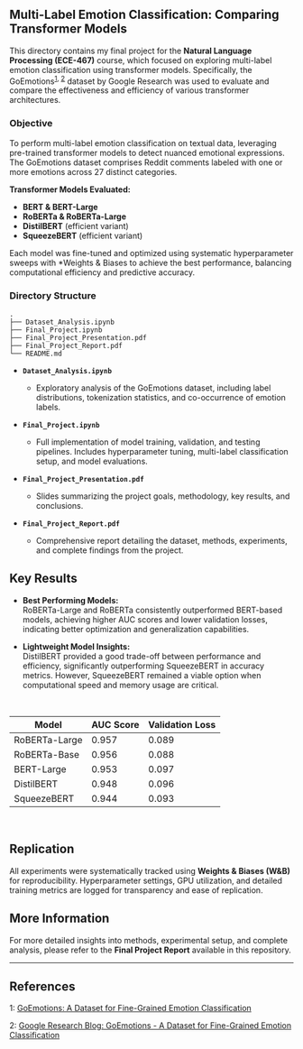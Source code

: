 ## Multi-Label Emotion Classification: Comparing Transformer Models

This directory contains my final project for the **Natural Language Processing (ECE-467)** course, which focused on exploring multi-label emotion classification using transformer models. Specifically, the GoEmotions<sup>[1](#footnote1)</sup><sup>, [2](#footnote2)</sup> dataset by Google Research was used to evaluate and compare the effectiveness and efficiency of various transformer architectures.

### Objective  
To perform multi-label emotion classification on textual data, leveraging pre-trained transformer models to detect nuanced emotional expressions. The GoEmotions dataset comprises Reddit comments labeled with one or more emotions across 27 distinct categories.

**Transformer Models Evaluated:**
- **BERT & BERT-Large**
- **RoBERTa & RoBERTa-Large**
- **DistilBERT** (efficient variant)
- **SqueezeBERT** (efficient variant)

Each model was fine-tuned and optimized using systematic hyperparameter sweeps with *Weights & Biases to achieve the best performance, balancing computational efficiency and predictive accuracy.

### Directory Structure

```
.
├── Dataset_Analysis.ipynb
├── Final_Project.ipynb
├── Final_Project_Presentation.pdf
├── Final_Project_Report.pdf
└── README.md
```

- **`Dataset_Analysis.ipynb`**  
  - Exploratory analysis of the GoEmotions dataset, including label distributions, tokenization statistics, and co-occurrence of emotion labels.

- **`Final_Project.ipynb`**
  - Full implementation of model training, validation, and testing pipelines. Includes hyperparameter tuning, multi-label classification setup, and model evaluations.

- **`Final_Project_Presentation.pdf`**  
  - Slides summarizing the project goals, methodology, key results, and conclusions.

- **`Final_Project_Report.pdf`**  
  - Comprehensive report detailing the dataset, methods, experiments, and complete findings from the project.

## Key Results

- **Best Performing Models:**  
  RoBERTa-Large and RoBERTa consistently outperformed BERT-based models, achieving higher AUC scores and lower validation losses, indicating better optimization and generalization capabilities.

- **Lightweight Model Insights:**  
  DistilBERT provided a good trade-off between performance and efficiency, significantly outperforming SqueezeBERT in accuracy metrics. However, SqueezeBERT remained a viable option when computational speed and memory usage are critical.
<br>

<div align="center">

| Model            | AUC Score | Validation Loss |
|------------------|-----------|-----------------|
| RoBERTa-Large    | 0.957     | 0.089           |
| RoBERTa-Base     | 0.956     | 0.088           |
| BERT-Large       | 0.953     | 0.097           |
| DistilBERT       | 0.948     | 0.096           |
| SqueezeBERT      | 0.944     | 0.093           |
</div>

<br>

## Replication

All experiments were systematically tracked using **Weights & Biases (W&B)** for reproducibility. Hyperparameter settings, GPU utilization, and detailed training metrics are logged for transparency and ease of replication.

## More Information

For more detailed insights into methods, experimental setup, and complete analysis, please refer to the **Final Project Report** available in this repository.


---
## References 

<a name="footnote1">1</a>: [GoEmotions: A Dataset for Fine-Grained Emotion Classification](https://arxiv.org/pdf/2005.00547)

<a name="footnote2">2</a>: [Google Research Blog: GoEmotions - A Dataset for Fine-Grained Emotion Classification](https://research.google/blog/goemotions-a-dataset-for-fine-grained-emotion-classification/)

